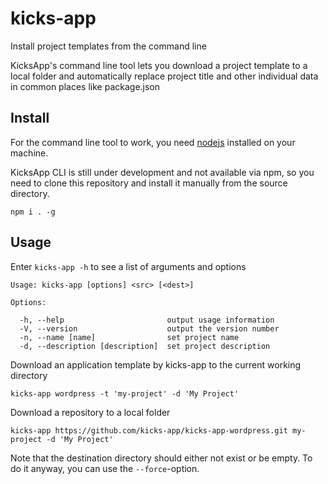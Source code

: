 # kicks-app
Install project templates from the command line

KicksApp's command line tool lets you download a project template to a local folder and automatically replace project title and other individual data in common places like package.json   

## Install

For the command line tool to work, you need [nodejs](https://nodejs.org) installed on your machine.

KicksApp CLI is still under development and not available via npm, so you need to clone this repository and install it manually from the source directory.

```cli
npm i . -g
```

## Usage

Enter `kicks-app -h` to see a list of arguments and options

```cli
Usage: kicks-app [options] <src> [<dest>]

Options:

  -h, --help                       output usage information
  -V, --version                    output the version number
  -n, --name [name]                set project name
  -d, --description [description]  set project description

```

Download an application template by kicks-app to the current working directory

```
kicks-app wordpress -t 'my-project' -d 'My Project'
```

Download a repository to a local folder

```cli
kicks-app https://github.com/kicks-app/kicks-app-wordpress.git my-project -d 'My Project'
```

Note that the destination directory should either not exist or be empty. To do it anyway, you can use the `--force`-option.
